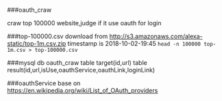 ###oauth_craw

craw top 100000 website,judge if it use oauth for login

###top-100000.csv 
download from http://s3.amazonaws.com/alexa-static/top-1m.csv.zip
timestamp is 2018-10-02-19:45
```head -n 100000 top-1m.csv > top-100000.csv```

###mysql
db oauth_craw
table target(id,url)
table result(id,url,isUse,oauthService,oauthLink,loginLink)

###oauthService
base on https://en.wikipedia.org/wiki/List_of_OAuth_providers
